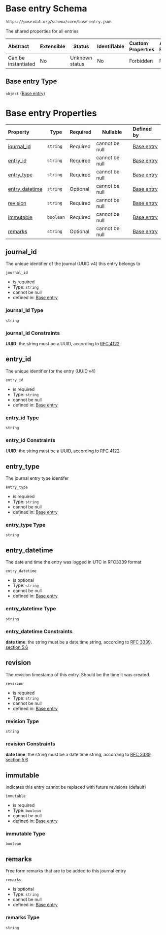 # Base entry Schema

```txt
https://poseidat.org/schema/core/base-entry.json
```

The shared properties for all entries


| Abstract            | Extensible | Status         | Identifiable | Custom Properties | Additional Properties | Access Restrictions | Defined In                                                             |
| :------------------ | ---------- | -------------- | ------------ | :---------------- | --------------------- | ------------------- | ---------------------------------------------------------------------- |
| Can be instantiated | No         | Unknown status | No           | Forbidden         | Forbidden             | none                | [base-entry.json](schemas/core/base-entry.json "open original schema") |

## Base entry Type

`object` ([Base entry](base-entry.md))

# Base entry Properties

| Property                          | Type      | Required | Nullable       | Defined by                                                                                                                               |
| :-------------------------------- | --------- | -------- | -------------- | :--------------------------------------------------------------------------------------------------------------------------------------- |
| [journal_id](#journal_id)         | `string`  | Required | cannot be null | [Base entry](base-entry-properties-journal_id.md "https&#x3A;//poseidat.org/schema/core/base-entry.json#/properties/journal_id")         |
| [entry_id](#entry_id)             | `string`  | Required | cannot be null | [Base entry](base-entry-properties-entry_id.md "https&#x3A;//poseidat.org/schema/core/base-entry.json#/properties/entry_id")             |
| [entry_type](#entry_type)         | `string`  | Required | cannot be null | [Base entry](base-entry-properties-entry_type.md "https&#x3A;//poseidat.org/schema/core/base-entry.json#/properties/entry_type")         |
| [entry_datetime](#entry_datetime) | `string`  | Optional | cannot be null | [Base entry](base-entry-properties-entry_datetime.md "https&#x3A;//poseidat.org/schema/core/base-entry.json#/properties/entry_datetime") |
| [revision](#revision)             | `string`  | Required | cannot be null | [Base entry](base-entry-properties-revision.md "https&#x3A;//poseidat.org/schema/core/base-entry.json#/properties/revision")             |
| [immutable](#immutable)           | `boolean` | Required | cannot be null | [Base entry](base-entry-properties-immutable.md "https&#x3A;//poseidat.org/schema/core/base-entry.json#/properties/immutable")           |
| [remarks](#remarks)               | `string`  | Optional | cannot be null | [Base entry](base-entry-properties-remarks.md "https&#x3A;//poseidat.org/schema/core/base-entry.json#/properties/remarks")               |

## journal_id

The unique identifier of the journal (UUID v4) this entry belongs to


`journal_id`

-   is required
-   Type: `string`
-   cannot be null
-   defined in: [Base entry](base-entry-properties-journal_id.md "https&#x3A;//poseidat.org/schema/core/base-entry.json#/properties/journal_id")

### journal_id Type

`string`

### journal_id Constraints

**UUID**: the string must be a UUID, according to [RFC 4122](https://tools.ietf.org/html/rfc4122 "check the specification")

## entry_id

The unique identifier for the entry (UUID v4)


`entry_id`

-   is required
-   Type: `string`
-   cannot be null
-   defined in: [Base entry](base-entry-properties-entry_id.md "https&#x3A;//poseidat.org/schema/core/base-entry.json#/properties/entry_id")

### entry_id Type

`string`

### entry_id Constraints

**UUID**: the string must be a UUID, according to [RFC 4122](https://tools.ietf.org/html/rfc4122 "check the specification")

## entry_type

The journal entry type identifer


`entry_type`

-   is required
-   Type: `string`
-   cannot be null
-   defined in: [Base entry](base-entry-properties-entry_type.md "https&#x3A;//poseidat.org/schema/core/base-entry.json#/properties/entry_type")

### entry_type Type

`string`

## entry_datetime

The date and time the entry was logged in UTC in RFC3339 format


`entry_datetime`

-   is optional
-   Type: `string`
-   cannot be null
-   defined in: [Base entry](base-entry-properties-entry_datetime.md "https&#x3A;//poseidat.org/schema/core/base-entry.json#/properties/entry_datetime")

### entry_datetime Type

`string`

### entry_datetime Constraints

**date time**: the string must be a date time string, according to [RFC 3339, section 5.6](https://tools.ietf.org/html/rfc3339 "check the specification")

## revision

The revision timestamp of this entry. Should be the time it was created.


`revision`

-   is required
-   Type: `string`
-   cannot be null
-   defined in: [Base entry](base-entry-properties-revision.md "https&#x3A;//poseidat.org/schema/core/base-entry.json#/properties/revision")

### revision Type

`string`

### revision Constraints

**date time**: the string must be a date time string, according to [RFC 3339, section 5.6](https://tools.ietf.org/html/rfc3339 "check the specification")

## immutable

Indicates this entry cannot be replaced with future revisions (default)


`immutable`

-   is required
-   Type: `boolean`
-   cannot be null
-   defined in: [Base entry](base-entry-properties-immutable.md "https&#x3A;//poseidat.org/schema/core/base-entry.json#/properties/immutable")

### immutable Type

`boolean`

## remarks

Free form remarks that are to be added to this journal entry


`remarks`

-   is optional
-   Type: `string`
-   cannot be null
-   defined in: [Base entry](base-entry-properties-remarks.md "https&#x3A;//poseidat.org/schema/core/base-entry.json#/properties/remarks")

### remarks Type

`string`
